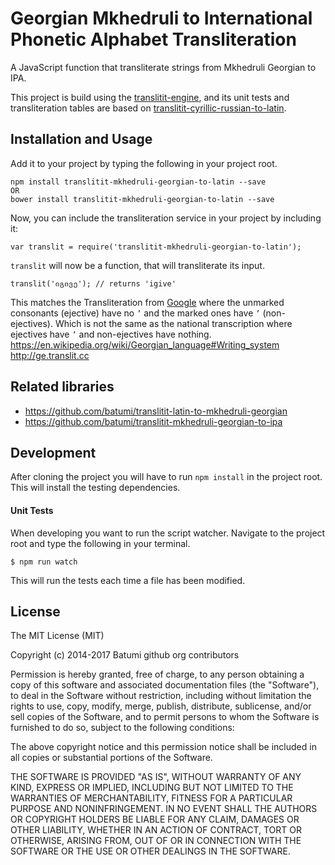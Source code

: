 Georgian Mkhedruli to International Phonetic Alphabet Transliteration
=================================================
A JavaScript function that transliterate strings from Mkhedruli Georgian to IPA.

This project is build using the [translitit-engine][translitit-engine], and its unit tests and transliteration tables are based on [translitit-cyrillic-russian-to-latin][translitit-cyrillic-russian-to-latin].

[translitit-engine]: https://github.com/gausby/translitit-engine
[translitit-cyrillic-russian-to-latin]: https://github.com/gausby/translitit-cyrillic-russian-to-latin

## Installation and Usage
Add it to your project by typing the following in your project root.

    npm install translitit-mkhedruli-georgian-to-latin --save
    OR
	bower install translitit-mkhedruli-georgian-to-latin --save

Now, you can include the transliteration service in your project by including it:

    var translit = require('translitit-mkhedruli-georgian-to-latin');

`translit` will now be a function, that will transliterate its input.

    translit('იგივე'); // returns 'igive'



This matches the Transliteration from [Google](https://translate.google.com/#auto/en/%E1%83%A1%E1%83%90%E1%83%A5%E1%83%90%E1%83%A0%E1%83%97%E1%83%95%E1%83%94%E1%83%9A%E1%83%9D%E1%83%A1) where the unmarked consonants (ejective) have no `’` and the marked ones have `’` (non-ejectives). Which is not the same as the national transcription where ejectives have `’` and non-ejectives have nothing.  https://en.wikipedia.org/wiki/Georgian_language#Writing_system  http://ge.translit.cc


## Related libraries

* https://github.com/batumi/translitit-latin-to-mkhedruli-georgian
* https://github.com/batumi/translitit-mkhedruli-georgian-to-ipa

## Development

After cloning the project you will have to run `npm install` in the project root. This will install the testing dependencies.

#### Unit Tests

When developing you want to run the script watcher. Navigate to the project root and type the following in your terminal.

    $ npm run watch

This will run the tests each time a file has been modified.


## License
The MIT License (MIT)

Copyright (c) 2014-2017 Batumi github org contributors

Permission is hereby granted, free of charge, to any person obtaining a copy of this software and associated documentation files (the "Software"), to deal in the Software without restriction, including without limitation the rights to use, copy, modify, merge, publish, distribute, sublicense, and/or sell copies of the Software, and to permit persons to whom the Software is furnished to do so, subject to the following conditions:

The above copyright notice and this permission notice shall be included in all copies or substantial portions of the Software.

THE SOFTWARE IS PROVIDED "AS IS", WITHOUT WARRANTY OF ANY KIND, EXPRESS OR IMPLIED, INCLUDING BUT NOT LIMITED TO THE WARRANTIES OF MERCHANTABILITY, FITNESS FOR A PARTICULAR PURPOSE AND NONINFRINGEMENT. IN NO EVENT SHALL THE AUTHORS OR COPYRIGHT HOLDERS BE LIABLE FOR ANY CLAIM, DAMAGES OR OTHER LIABILITY, WHETHER IN AN ACTION OF CONTRACT, TORT OR OTHERWISE, ARISING FROM, OUT OF OR IN CONNECTION WITH THE SOFTWARE OR THE USE OR OTHER DEALINGS IN THE SOFTWARE.
